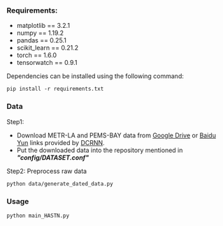 ### Requirements:

- matplotlib == 3.2.1
- numpy == 1.19.2
- pandas == 0.25.1
- scikit_learn == 0.21.2
- torch == 1.6.0
- tensorwatch == 0.9.1

Dependencies can be installed using the following command:

```
pip install -r requirements.txt
```



### Data

Step1: 

- Download METR-LA and PEMS-BAY data from [Google Drive](https://drive.google.com/open?id=10FOTa6HXPqX8Pf5WRoRwcFnW9BrNZEIX) or [Baidu Yun](https://pan.baidu.com/s/14Yy9isAIZYdU__OYEQGa_g) links provided by [DCRNN](https://github.com/liyaguang/DCRNN).
- Put the downloaded data into the repository mentioned in ***"config/DATASET.conf"***

Step2:  Preprocess raw data

```
python data/generate_dated_data.py
```



### Usage

```
python main_HASTN.py
```

